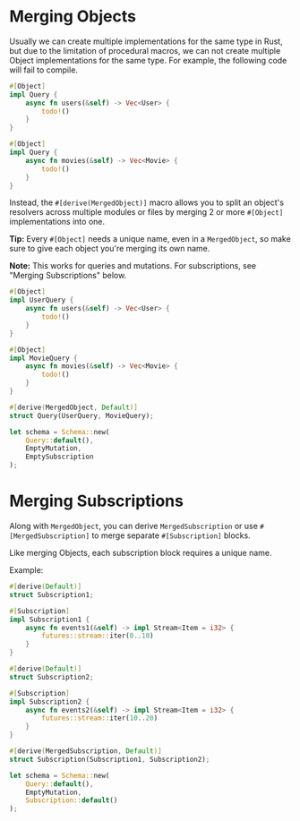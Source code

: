 # Merging Objects

Usually we can create multiple implementations for the same type in Rust, but due to the limitation of procedural macros, we can not create multiple Object implementations for the same type. For example, the following code will fail to compile.

```rust
#[Object]
impl Query {
    async fn users(&self) -> Vec<User> {
        todo!()
    }
}

#[Object]
impl Query {
    async fn movies(&self) -> Vec<Movie> {
        todo!()
    }
}
```

Instead, the `#[derive(MergedObject)]` macro allows you to split an object's resolvers across multiple modules or files by merging 2 or more `#[Object]` implementations into one.

**Tip:** Every `#[Object]` needs a unique name, even in a `MergedObject`, so make sure to give each object you're merging its own name.

**Note:** This works for queries and mutations. For subscriptions, see "Merging Subscriptions" below.

```rust
#[Object]
impl UserQuery {
    async fn users(&self) -> Vec<User> {
        todo!()
    }
}

#[Object]
impl MovieQuery {
    async fn movies(&self) -> Vec<Movie> {
        todo!()
    }
}

#[derive(MergedObject, Default)]
struct Query(UserQuery, MovieQuery);

let schema = Schema::new(
    Query::default(),
    EmptyMutation,
    EmptySubscription
);
```

# Merging Subscriptions

Along with `MergedObject`, you can derive `MergedSubscription` or use `#[MergedSubscription]` to merge separate `#[Subscription]` blocks.

Like merging Objects, each subscription block requires a unique name.

Example:

```rust
#[derive(Default)]
struct Subscription1;

#[Subscription]
impl Subscription1 {
    async fn events1(&self) -> impl Stream<Item = i32> {
        futures::stream::iter(0..10)
    }
}

#[derive(Default)]
struct Subscription2;

#[Subscription]
impl Subscription2 {
    async fn events2(&self) -> impl Stream<Item = i32> {
        futures::stream::iter(10..20)
    }
}

#[derive(MergedSubscription, Default)]
struct Subscription(Subscription1, Subscription2);

let schema = Schema::new(
    Query::default(),
    EmptyMutation,
    Subscription::default()
);
```
